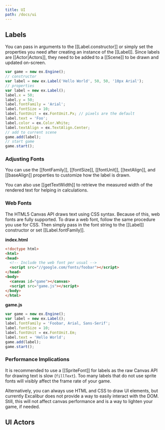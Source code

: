 ```yaml
---
title: UI
path: /docs/ui
---
```


## Labels

You can pass in arguments to the [[Label.constructor]] or simply set the
properties you need after creating an instance of the [[Label]].
Since labels are [[Actor|Actors]], they need to be added to a [[Scene]]
to be drawn and updated on-screen.

```js
var game = new ex.Engine();
// constructor
var label = new ex.Label('Hello World', 50, 50, '10px Arial');
// properties
var label = new ex.Label();
label.x = 50;
label.y = 50;
label.fontFamily = 'Arial';
label.fontSize = 10;
label.fontUnit = ex.FontUnit.Px; // pixels are the default
label.text = 'Foo';
label.color = ex.Color.White;
label.textAlign = ex.TextAlign.Center;
// add to current scene
game.add(label);
// start game
game.start();
```

### Adjusting Fonts

You can use the [[fontFamily]], [[fontSize]], [[fontUnit]], [[textAlign]], and [[baseAlign]]
properties to customize how the label is drawn.

You can also use [[getTextWidth]] to retrieve the measured width of the rendered text for
helping in calculations.

### Web Fonts

The HTML5 Canvas API draws text using CSS syntax. Because of this, web fonts
are fully supported. To draw a web font, follow the same procedure you use
for CSS. Then simply pass in the font string to the [[Label]] constructor
or set [[Label.fontFamily]].

**index.html**

```html
<!doctype html>
<html>
<head>
  <!-- Include the web font per usual -->
  <script src="//google.com/fonts/foobar"></script>
</head>
<body>
  <canvas id="game"></canvas>
  <script src="game.js"></script>
</body>
</html>
```

**game.js**

```js
var game = new ex.Engine();
var label = new ex.Label();
label.fontFamily = 'Foobar, Arial, Sans-Serif';
label.fontSize = 10;
label.fontUnit = ex.FontUnit.Em;
label.text = 'Hello World';
game.add(label);
game.start();
```

### Performance Implications

It is recommended to use a [[SpriteFont]] for labels as the raw Canvas
API for drawing text is slow (`fillText`). Too many labels that
do not use sprite fonts will visibly affect the frame rate of your game.

Alternatively, you can always use HTML and CSS to draw UI elements, but
currently Excalibur does not provide a way to easily interact with the
DOM. Still, this will not affect canvas performance and is a way to
lighten your game, if needed.

## UI Actors

